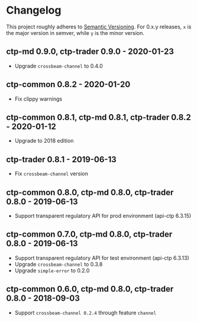 # Changelog

This project roughly adheres to [Semantic Versioning](http://semver.org/). For 0.x.y releases, `x` is the major version in semver, while `y` is the minor version.

## ctp-md 0.9.0, ctp-trader 0.9.0 - 2020-01-23

* Upgrade `crossbeam-channel` to 0.4.0

## ctp-common 0.8.2 - 2020-01-20

* Fix clippy warnings

## ctp-common 0.8.1, ctp-md 0.8.1, ctp-trader 0.8.2 - 2020-01-12

* Upgrade to 2018 edition

## ctp-trader 0.8.1 - 2019-06-13

* Fix `crossbeam-channel` version

## ctp-common 0.8.0, ctp-md 0.8.0, ctp-trader 0.8.0 - 2019-06-13

* Support transparent regulatory API for prod environment (api-ctp 6.3.15)

## ctp-common 0.7.0, ctp-md 0.8.0, ctp-trader 0.8.0 - 2019-06-13

* Support transparent regulatory API for test environment (api-ctp 6.3.13)
* Upgrade `crossbeam-channel` to 0.3.8
* Upgrade `simple-error` to 0.2.0

## ctp-common 0.6.0, ctp-md 0.8.0, ctp-trader 0.8.0 - 2018-09-03

* Support `crossbeam-channel 0.2.4` through feature `channel`
